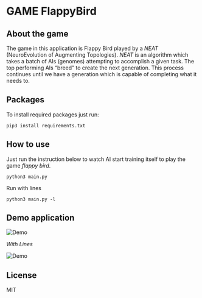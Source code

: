 # GAME FlappyBird


## About the game

The game in this application is Flappy Bird played by a *NEAT* (NeuroEvolution of Augmenting Topologies). *NEAT* is an algorithm which takes a batch of AIs (genomes) attempting to accomplish a given task. The top performing AIs “breed” to create the next generation. This process continues until we have a generation which is capable of completing what it needs to.


## Packages

To install required packages just run:

```
pip3 install requirements.txt 
```


## How to use

Just run the instruction below to watch AI start training itself to play the game *flappy bird*. 

```
python3 main.py
```

Run with lines

```
python3 main.py -l
```

## Demo application

![Demo](/test/gameplay.gif)

*With Lines*

![Demo](/test/gameplay_lines.gif)

## License 

MIT

